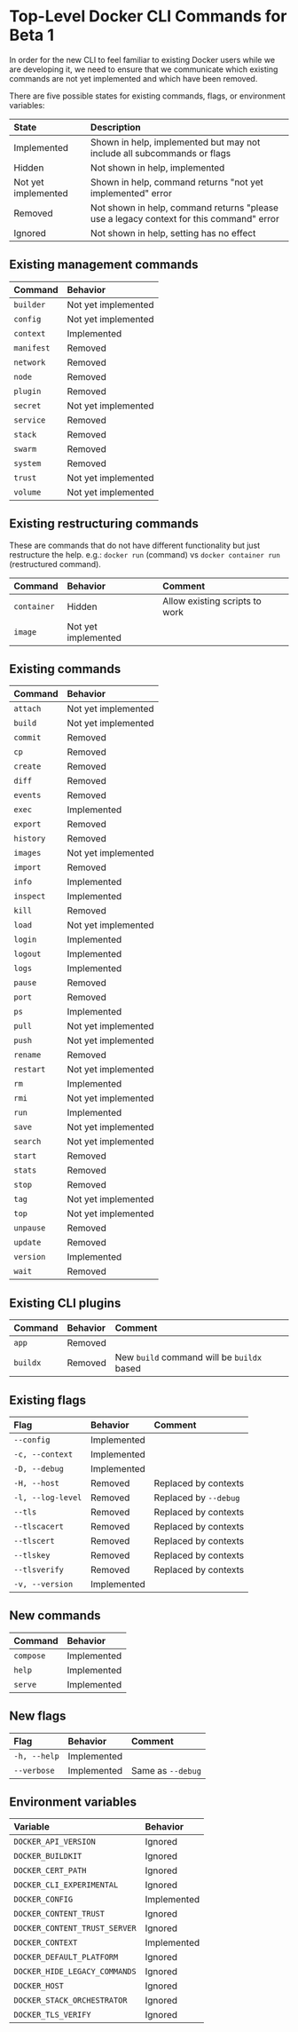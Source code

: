 # Top-Level Docker CLI Commands for Beta 1

In order for the new CLI to feel familiar to existing Docker users while we are
developing it, we need to ensure that we communicate which existing commands
are not yet implemented and which have been removed.

There are five possible states for existing commands, flags, or environment
variables:

| State               | Description |
|:--------------------|:------------|
| Implemented         | Shown in help, implemented but may not include all subcommands or flags |
| Hidden              | Not shown in help, implemented |
| Not yet implemented | Shown in help, command returns "not yet implemented" error |
| Removed             | Not shown in help, command returns "please use a legacy context for this command" error |
| Ignored             | Not shown in help, setting has no effect |

## Existing management commands

| Command     | Behavior |
|:------------|:---------|
| `builder`   | Not yet implemented |
| `config`    | Not yet implemented |
| `context`   | Implemented |
| `manifest`  | Removed |
| `network`   | Removed |
| `node`      | Removed |
| `plugin`    | Removed |
| `secret`    | Not yet implemented |
| `service`   | Removed |
| `stack`     | Removed |
| `swarm`     | Removed |
| `system`    | Removed |
| `trust`     | Not yet implemented |
| `volume`    | Not yet implemented |

## Existing restructuring commands

These are commands that do not have different functionality but just restructure
the help. e.g.: `docker run` (command) vs `docker container run` (restructured
command).

| Command     | Behavior            | Comment |
|:------------|:--------------------|:--------|
| `container` | Hidden              | Allow existing scripts to work |
| `image`     | Not yet implemented | |

## Existing commands

| Command   | Behavior |
|:----------|:---------|
| `attach`  | Not yet implemented |
| `build`   | Not yet implemented |
| `commit`  | Removed |
| `cp`      | Removed |
| `create`  | Removed |
| `diff`    | Removed |
| `events`  | Removed |
| `exec`    | Implemented |
| `export`  | Removed |
| `history` | Removed |
| `images`  | Not yet implemented |
| `import`  | Removed |
| `info`    | Implemented |
| `inspect` | Implemented |
| `kill`    | Removed |
| `load`    | Not yet implemented |
| `login`   | Implemented |
| `logout`  | Implemented |
| `logs`    | Implemented |
| `pause`   | Removed |
| `port`    | Removed |
| `ps`      | Implemented |
| `pull`    | Not yet implemented |
| `push`    | Not yet implemented |
| `rename`  | Removed |
| `restart` | Not yet implemented |
| `rm`      | Implemented |
| `rmi`     | Not yet implemented |
| `run`     | Implemented |
| `save`    | Not yet implemented |
| `search`  | Not yet implemented |
| `start`   | Removed |
| `stats`   | Removed |
| `stop`    | Removed |
| `tag`     | Not yet implemented |
| `top`     | Not yet implemented |
| `unpause` | Removed |
| `update`  | Removed |
| `version` | Implemented |
| `wait`    | Removed |

## Existing CLI plugins

| Command  | Behavior | Comment |
|:---------|:---------|:--------|
| `app`    | Removed  | |
| `buildx` | Removed  | New `build` command will be `buildx` based |

## Existing flags

| Flag              | Behavior    | Comment |
|:------------------|:------------|:--------|
| `--config`        | Implemented | |
| `-c, --context`   | Implemented | |
| `-D, --debug`     | Implemented | |
| `-H, --host`      | Removed     | Replaced by contexts |
| `-l, --log-level` | Removed     | Replaced by `--debug` |
| `--tls`           | Removed     | Replaced by contexts |
| `--tlscacert`     | Removed     | Replaced by contexts |
| `--tlscert`       | Removed     | Replaced by contexts |
| `--tlskey`        | Removed     | Replaced by contexts |
| `--tlsverify`     | Removed     | Replaced by contexts |
| `-v, --version`   | Implemented | |

## New commands

| Command   | Behavior |
|:----------|:---------|
| `compose` | Implemented |
| `help`    | Implemented |
| `serve`   | Implemented |

## New flags

| Flag         | Behavior    | Comment |
|:-------------|:------------|:--------|
| `-h, --help` | Implemented | |
| `--verbose`  | Implemented | Same as `--debug` |

## Environment variables

| Variable                       | Behavior    |
|:-------------------------------|:------------|
| `DOCKER_API_VERSION`           | Ignored |
| `DOCKER_BUILDKIT`              | Ignored |
| `DOCKER_CERT_PATH`             | Ignored |
| `DOCKER_CLI_EXPERIMENTAL`      | Ignored |
| `DOCKER_CONFIG`                | Implemented |
| `DOCKER_CONTENT_TRUST`         | Ignored |
| `DOCKER_CONTENT_TRUST_SERVER`  | Ignored |
| `DOCKER_CONTEXT`               | Implemented |
| `DOCKER_DEFAULT_PLATFORM`      | Ignored |
| `DOCKER_HIDE_LEGACY_COMMANDS`  | Ignored |
| `DOCKER_HOST`                  | Ignored |
| `DOCKER_STACK_ORCHESTRATOR`    | Ignored |
| `DOCKER_TLS_VERIFY`            | Ignored |
